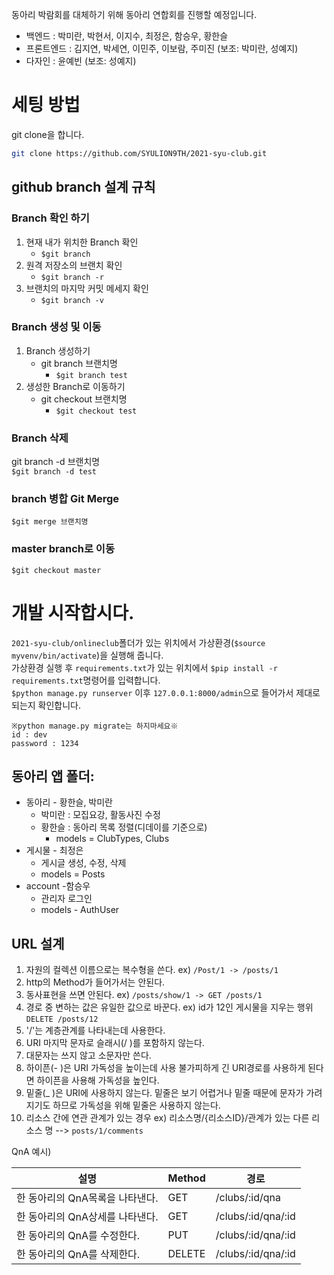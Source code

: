 동아리 박람회를 대체하기 위해 동아리 연합회를 진행할 예정입니다.  

- 백엔드 : 박미란, 박현서, 이지수, 최정은, 함승우, 황한슬
- 프론트엔드 : 김지연, 박세연, 이민주, 이보람, 주미진 (보조: 박미란, 성예지)
- 다자인 : 윤예빈 (보조: 성예지)

# 세팅 방법
git clone을 합니다. 
```bash
git clone https://github.com/SYULION9TH/2021-syu-club.git
```
## github branch 설계 규칙
### Branch 확인 하기

1. 현재 내가 위치한 Branch 확인
   - `$git branch`
2. 원격 저장소의 브랜치 확인
   - `$git branch -r`
3. 브랜치의 마지막 커밋 메세지 확인
   - `$git branch -v`

### Branch 생성 및 이동
1. Branch 생성하기
    - git branch 브랜치명
        - `$git branch test`
2. 생성한 Branch로 이동하기
    - git checkout 브랜치명
        - `$git checkout test`

### Branch 삭제
git branch -d 브랜치명  
`$git branch -d test`

### branch 병합 Git Merge
`$git merge 브랜치명`

### master branch로 이동
`$git checkout master`

# 개발 시작합시다.  

`2021-syu-club/onlineclub`폴더가 있는 위치에서 가상환경(`$source myvenv/bin/activate`)을 실행해 줍니다.  
가상환경 실행 후 `requirements.txt`가 있는 위치에서 `$pip install -r requirements.txt`명령어를 입력합니다.  
`$python manage.py runserver` 이후 `127.0.0.1:8000/admin`으로 들어가서 제대로 되는지 확인합니다.

```text
※python manage.py migrate는 하지마세요※  
id : dev  
password : 1234  
```  

## 동아리 앱 폴더:
- 동아리 - 황한슬, 박미란  
    -  박미란 : 모집요강, 활동사진 수정
    -  황한슬 : 동아리 목록 정렬(디데이를 기준으로)
        - models = ClubTypes, Clubs
- 게시물 - 최정은
    - 게시글 생성, 수정, 삭제
    - models = Posts
- account -함승우
    - 관리자 로그인
    - models - AuthUser

## URL 설계
1. 자원의 컬렉션 이름으로는 복수형을 쓴다. ex) `/Post/1 -> /posts/1`
2. http의 Method가 들어가서는 안된다.
3. 동사표현을 쓰면 안된다. ex) `/posts/show/1 -> GET /posts/1`
4. 경로 중 변하는 값은 유일한 값으로 바꾼다. ex) id가 12인 게시물을 지우는 행위 `DELETE /posts/12`
5. '/'는 계층관계를 나타내는데 사용한다.
6. URI 마지막 문자로 슬래시(/ )를 포함하지 않는다.
7. 대문자는 쓰지 않고 소문자만 쓴다.
8. 하이픈(- )은 URI 가독성을 높이는데 사용 불가피하게 긴 URI경로를 사용하게 된다면 하이픈을 사용해 가독성을 높인다.
9. 밑줄(\_ )은 URI에 사용하지 않는다. 밑줄은 보기 어렵거나 밑줄 때문에 문자가 가려지기도 하므로 가독성을 위해 밑줄은 사용하지 않는다.
10. 리소스 간에 연관 관계가 있는 경우 ex) 리소스명/{리소스ID}/관계가 있는 다른 리소스 명 --> `posts/1/comments`

QnA 예시)

|설명|Method|경로|
|----|-------|----|
|한 동아리의 QnA목록을 나타낸다.|GET|/clubs/:id/qna|
|한 동아리의 QnA상세를 나타낸다.|GET|/clubs/:id/qna/:id|
|한 동아리의 QnA를 수정한다.|PUT|/clubs/:id/qna/:id|
|한 동아리의 QnA를 삭제한다.|DELETE|/clubs/:id/qna/:id|
